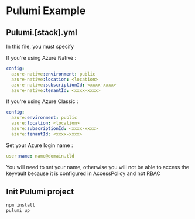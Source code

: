 # Pulumi Example

## Pulumi.[stack].yml

In this file, you must specify

If you're using Azure Native :

```yaml
config:
  azure-native:environment: public
  azure-native:location: <location>
  azure-native:subscriptionId: <xxxx-xxxx>
  azure-native:tenantId: <xxxx-xxxx>
```

If you're using Azure Classic :

```yaml
config:
  azure:environment: public
  azure:location: <location>
  azure:subscriptionId: <xxxx-xxxx>
  azure:tenantId: <xxxx-xxxx>
```

Set your Azure login name :

```yaml
user:name: name@domain.tld
```

You will need to set your name, otherwise you will not be able to access the keyvault because it is configured in AccessPolicy and not RBAC

## Init Pulumi project

```bash
npm install
pulumi up
```
